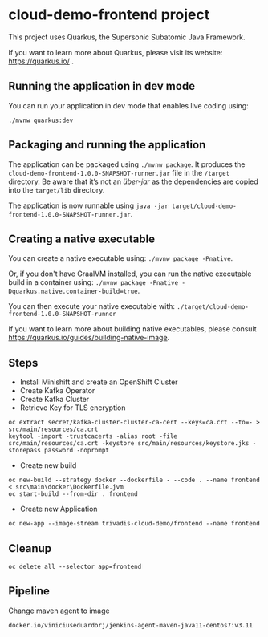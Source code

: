 # cloud-demo-frontend project

This project uses Quarkus, the Supersonic Subatomic Java Framework.

If you want to learn more about Quarkus, please visit its website: https://quarkus.io/ .

## Running the application in dev mode

You can run your application in dev mode that enables live coding using:
```
./mvnw quarkus:dev
```

## Packaging and running the application

The application can be packaged using `./mvnw package`.
It produces the `cloud-demo-frontend-1.0.0-SNAPSHOT-runner.jar` file in the `/target` directory.
Be aware that it’s not an _über-jar_ as the dependencies are copied into the `target/lib` directory.

The application is now runnable using `java -jar target/cloud-demo-frontend-1.0.0-SNAPSHOT-runner.jar`.

## Creating a native executable

You can create a native executable using: `./mvnw package -Pnative`.

Or, if you don't have GraalVM installed, you can run the native executable build in a container using: `./mvnw package -Pnative -Dquarkus.native.container-build=true`.

You can then execute your native executable with: `./target/cloud-demo-frontend-1.0.0-SNAPSHOT-runner`

If you want to learn more about building native executables, please consult https://quarkus.io/guides/building-native-image.

## Steps
- Install Minishift and create an OpenShift Cluster
- Create Kafka Operator
- Create Kafka Cluster
- Retrieve Key for TLS encryption
```
oc extract secret/kafka-cluster-cluster-ca-cert --keys=ca.crt --to=- > src/main/resources/ca.crt
keytool -import -trustcacerts -alias root -file src/main/resources/ca.crt -keystore src/main/resources/keystore.jks -storepass password -noprompt
```
- Create new build
```
oc new-build --strategy docker --dockerfile - --code . --name frontend < src\main\docker\Dockerfile.jvm
oc start-build --from-dir . frontend 
```
- Create new Application
```
oc new-app --image-stream trivadis-cloud-demo/frontend --name frontend
```

## Cleanup
```
oc delete all --selector app=frontend
```

## Pipeline
Change maven agent to image
```
docker.io/viniciuseduardorj/jenkins-agent-maven-java11-centos7:v3.11
```